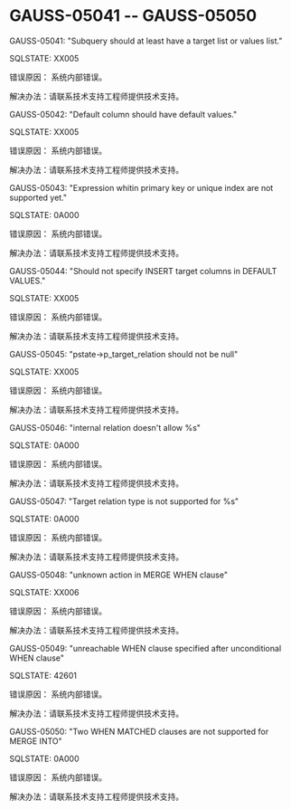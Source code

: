 # GAUSS-05041 -- GAUSS-05050<a name="ZH-CN_TOPIC_0302073213"></a>

GAUSS-05041: "Subquery should at least have a target list or values list."

SQLSTATE: XX005

错误原因： 系统内部错误。

解决办法：请联系技术支持工程师提供技术支持。

GAUSS-05042: "Default column should have default values."

SQLSTATE: XX005

错误原因： 系统内部错误。

解决办法：请联系技术支持工程师提供技术支持。

GAUSS-05043: "Expression whitin primary key or unique index are not supported yet."

SQLSTATE: 0A000

错误原因： 系统内部错误。

解决办法：请联系技术支持工程师提供技术支持。

GAUSS-05044: "Should not specify INSERT target columns in DEFAULT VALUES."

SQLSTATE: XX005

错误原因： 系统内部错误。

解决办法：请联系技术支持工程师提供技术支持。

GAUSS-05045: "pstate-\>p\_target\_relation should not be null"

SQLSTATE: XX005

错误原因： 系统内部错误。

解决办法：请联系技术支持工程师提供技术支持。

GAUSS-05046: "internal relation doesn't allow %s"

SQLSTATE: 0A000

错误原因： 系统内部错误。

解决办法：请联系技术支持工程师提供技术支持。

GAUSS-05047: "Target relation type is not supported for %s"

SQLSTATE: 0A000

错误原因： 系统内部错误。

解决办法：请联系技术支持工程师提供技术支持。

GAUSS-05048: "unknown action in MERGE WHEN clause"

SQLSTATE: XX006

错误原因： 系统内部错误。

解决办法：请联系技术支持工程师提供技术支持。

GAUSS-05049: "unreachable WHEN clause specified after unconditional WHEN clause"

SQLSTATE: 42601

错误原因： 系统内部错误。

解决办法：请联系技术支持工程师提供技术支持。

GAUSS-05050: "Two WHEN MATCHED clauses are not supported for MERGE INTO"

SQLSTATE: 0A000

错误原因： 系统内部错误。

解决办法：请联系技术支持工程师提供技术支持。

